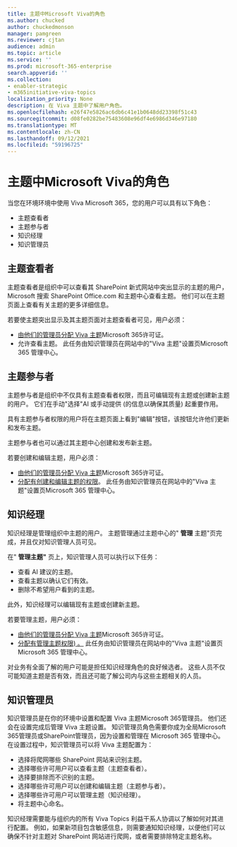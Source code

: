 ```yaml
---
title: 主题中Microsoft Viva的角色
ms.author: chucked
author: chuckedmonson
manager: pamgreen
ms.reviewer: cjtan
audience: admin
ms.topic: article
ms.service: ''
ms.prod: microsoft-365-enterprise
search.appverid: ''
ms.collection:
- enabler-strategic
- m365initiative-viva-topics
localization_priority: None
description: 在 Viva 主题中了解用户角色。
ms.openlocfilehash: e26f47e5826ac6db6c41e1b0648dd23398f51c43
ms.sourcegitcommit: d08fe0282be75483608e96df4e6986d346e97180
ms.translationtype: MT
ms.contentlocale: zh-CN
ms.lasthandoff: 09/12/2021
ms.locfileid: "59196725"
---
```

# <a name="roles-in-microsoft-viva-topics"></a>主题中Microsoft Viva的角色

当您在环境环境中使用 Viva Microsoft 365，您的用户可以具有以下角色：

- 主题查看者
- 主题参与者
- 知识经理
- 知识管理员

## <a name="topic-viewer"></a>主题查看者

主题查看者是组织中可以查看其 SharePoint 新式网站中突出显示的主题的用户，Microsoft 搜索 SharePoint Office.com 和主题中心查看主题。 他们可以在主题页面上查看有关主题的更多详细信息。 

若要使主题突出显示及其主题页面对主题查看者可见，用户必须：

- [由他们的管理员分配 Viva 主题](./set-up-topic-experiences.md#assign-licenses)Microsoft 365许可证。
- 允许查看主题。 此任务由知识管理员在网站中的"Viva 主题"设置页Microsoft 365 管理中心。

## <a name="topic-contributors"></a>主题参与者

主题参与者是组织中不仅具有主题查看者权限，而且可编辑现有主题或创建新主题的用户。 它们在手动"选择"AI 或手动提供 (的信息以确保其质量) 起重要作用。

具有主题参与者权限的用户将在主题页面上看到"编辑"按钮，该按钮允许他们更新和发布主题。

主题参与者也可以通过其主题中心创建和发布新主题。

若要创建和编辑主题，用户必须：

- [由他们的管理员分配 Viva 主题](./set-up-topic-experiences.md#assign-licenses)Microsoft 365许可证。
- [分配有创建和编辑主题的权限](./topic-experiences-user-permissions.md)。 此任务由知识管理员在网站中的"Viva 主题"设置页Microsoft 365 管理中心。

## <a name="knowledge-managers"></a>知识经理

知识经理是管理组织中主题的用户。  主题管理通过主题中心的" **管理** 主题"页完成，并且仅对知识管理人员可见。

在" **管理主题"** 页上，知识管理人员可以执行以下任务：

- 查看 AI 建议的主题。
- 查看主题以确认它们有效。
- 删除不希望用户看到的主题。

此外，知识经理可以编辑现有主题或创建新主题。

若要管理主题，用户必须：

- [由他们的管理员分配 Viva 主题](./set-up-topic-experiences.md#assign-licenses)Microsoft 365许可证。
- [分配有管理主题权限) 。](./topic-experiences-user-permissions.md) 此任务由知识管理员在网站中的"Viva 主题"设置页Microsoft 365 管理中心。

对业务有全面了解的用户可能是担任知识经理角色的良好候选者。 这些人员不仅可能知道主题是否有效，而且还可能了解公司内与这些主题相关的人员。

## <a name="knowledge-admins"></a>知识管理员

知识管理员是在你的环境中设置和配置 Viva 主题Microsoft 365管理员。 他们还会在设置完成后管理 Viva 主题设置。 知识管理员角色需要你成为全局Microsoft 365管理员或SharePoint管理员，因为设置和管理在 Microsoft 365 管理中心。
在设置过程中，知识管理员可以将 Viva 主题配置为：

- 选择将爬网哪些 SharePoint 网站来识别主题。
- 选择哪些许可用户可以查看主题（主题查看者）。
- 选择要排除而不识别的主题。
- 选择哪些许可用户可以创建和编辑主题（主题参与者）。
- 选择哪些许可用户可以管理主题（知识经理）。
- 将主题中心命名。

知识经理需要能与组织内的所有 Viva Topics 利益干系人协调以了解如何对其进行配置。 例如，如果新项目包含敏感信息，则需要通知知识经理，以便他们可以确保不针对主题对 SharePoint 网站进行爬网，或者需要排除特定主题名称。
